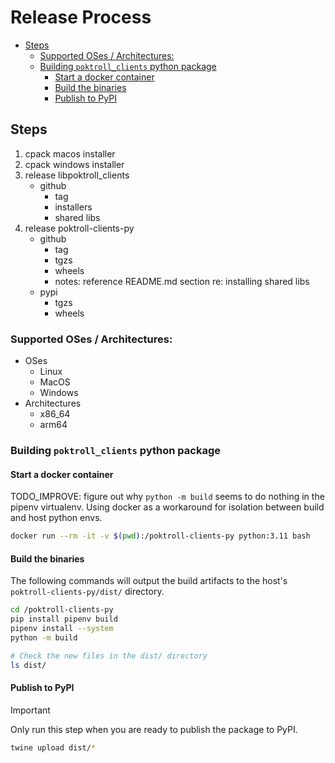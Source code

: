# Release Process <!-- omit in toc -->

- [Steps](#steps)
  - [Supported OSes / Architectures:](#supported-oses--architectures)
  - [Building `poktroll_clients` python package](#building-poktroll_clients-python-package)
    - [Start a docker container](#start-a-docker-container)
    - [Build the binaries](#build-the-binaries)
    - [Publish to PyPI](#publish-to-pypi)

## Steps

1. cpack macos installer
2. cpack windows installer
3. release libpoktroll_clients
   - github
     - tag
     - installers
     - shared libs
4. release poktroll-clients-py
   - github
     - tag
     - tgzs
     - wheels
     - notes: reference README.md section re: installing shared libs
   - pypi
     - tgzs
     - wheels

### Supported OSes / Architectures:

- OSes
  - Linux
  - MacOS
  - Windows
- Architectures
  - x86_64
  - arm64

### Building `poktroll_clients` python package

#### Start a docker container

TODO_IMPROVE: figure out why `python -m build` seems to do nothing in the pipenv virtualenv.
Using docker as a workaround for isolation between build and host python envs.

```bash
docker run --rm -it -v $(pwd):/poktroll-clients-py python:3.11 bash
```

#### Build the binaries

The following commands will output the build artifacts to the host's `poktroll-clients-py/dist/` directory.

```bash
cd /poktroll-clients-py
pip install pipenv build
pipenv install --system
python -m build

# Check the new files in the dist/ directory
ls dist/
```

#### Publish to PyPI

> [!IMPORTANT]
> Only run this step when you are ready to publish the package to PyPI.

```bash
twine upload dist/*
```
